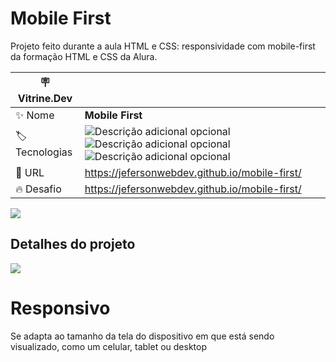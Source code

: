 # Mobile First

Projeto feito durante a aula HTML e CSS: responsividade com mobile-first da formação HTML e CSS da Alura.

| :placard: Vitrine.Dev |     |
| -------------  | --- |
| :sparkles: Nome        | **Mobile First**
| :label: Tecnologias | ![Descrição adicional opcional](https://img.shields.io/badge/-html5-E34F26?logo=html5&logoColor=white&style=for-the-badge) ![Descrição adicional opcional](https://img.shields.io/badge/-css3-1572B6?logo=css3&logoColor=white&style=for-the-badge) ![Descrição adicional opcional](https://img.shields.io/badge/-swiper-6332F6?logo=swiper&logoColor=white&style=for-the-badge)
| :rocket: URL         | https://jefersonwebdev.github.io/mobile-first/
| :fire: Desafio     | https://jefersonwebdev.github.io/mobile-first/

<!-- Inserir imagem com a #vitrinedev ao final do link -->
<!-- ![](https://via.placeholder.com/1200x500.png?text=imagem+lindona+do+meu+projeto#vitrinedev) -->

![](https://jefersonwebdev.github.io/mobile-first/img/AluraBooksDesktop.png#vitrinedev)
## Detalhes do projeto

![](https://jefersonwebdev.github.io/portfoliohtml/img/portfolio_mockup.png#vitrinedev)
# Responsivo
Se adapta ao tamanho da tela do dispositivo em que está sendo visualizado, como um celular, tablet ou desktop
<!-- Textos e imagens que descrevam seu projeto, suas conquistas, seus desafios, próximos passos, etc... -->
